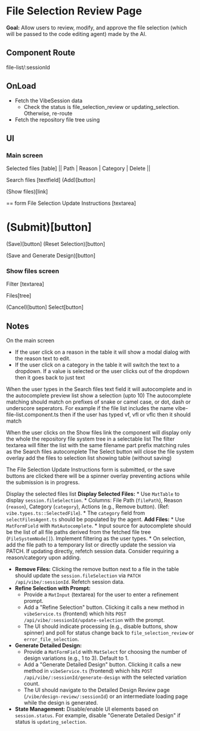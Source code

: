 # File Selection Review Page

**Goal:** Allow users to review, modify, and approve the file selection (which will be passed to the code editing agent) made by the AI.

## Component Route
file-list/:sessionId

## OnLoad
- Fetch the VibeSession data
    - Check the status is file_selection_review or updating_selection. Otherwise, re-route
- Fetch the repository file tree using

## UI

### Main screen

Selected files [table]
|| Path | Reason | Category | Delete ||

Search files [textfield] (Add)[button]

(Show files)[link]

== form
File Selection Update Instructions
[textarea]

(Submit)[button]
==

(Save)[button]               (Reset Selection)[button]

(Save and Generate Design)[button]

### Show files screen

Filter [textarea]

Files[tree]

(Cancel)[button] Select[button]

## Notes

On the main screen
- If the user click on a reason in the table it will show a modal dialog with the reason text to edit.
- If the user click on a category in the table it will switch the text to a dropdown. If a value is selected or the user clicks out of the dropdown then it goes back to just text

When the user types in the Search files text field it will autocomplete and in the autocomplete preview list show a selection (upto 10)
The autocomplete matching should match on prefixes of snake or camel case, or dot, dash or underscore seperators.
For example if the file list includes the name
vibe-file-list.component.ts
then if the user has typed vf, vfl or vflc then it should match

When the user clicks on the Show files link the component will display only the whole the repository file system tree in a selectable list
The filter textarea will filter the list with the same filename part prefix matching rules as the Search files autocomplete
The Select button will close the file system overlay add the files to selection list showing table (without saving)

The File Selection Update Instructions form is submitted, or the save buttons are clicked there will be a spinner overlay preventing actions while the submission is in progress.


Display the selected files list
**Display Selected Files:**
    *   Use `MatTable` to display `session.fileSelection`.
    *   Columns: File Path (`filePath`), Reason (`reason`), Category (`category`), Actions (e.g., Remove button). (Ref: `vibe.types.ts::SelectedFile`).
    *   The `category` field from `selectFilesAgent.ts` should be populated by the agent.
**Add Files:**
    *   Use `MatFormField` with `MatAutocomplete`.
    *   Input source for autocomplete should be the list of all file paths derived from the fetched file tree (`FileSystemNode[]`). Implement filtering as the user types.
    *   On selection, add the file path to a temporary list or directly update the session via PATCH. If updating directly, refetch session data. Consider requiring a reason/category upon adding.
*   **Remove Files:** Clicking the remove button next to a file in the table should update the `session.fileSelection` via `PATCH /api/vibe/:sessionId`. Refetch session data.
*   **Refine Selection with Prompt:**
    *   Provide a `MatInput` (textarea) for the user to enter a refinement prompt.
    *   Add a "Refine Selection" button. Clicking it calls a new method in `vibeService.ts` (frontend) which hits `POST /api/vibe/:sessionId/update-selection` with the prompt.
    *   The UI should indicate processing (e.g., disable buttons, show spinner) and poll for status change back to `file_selection_review` or `error_file_selection`.
*   **Generate Detailed Design:**
    *   Provide a `MatFormField` with `MatSelect` for choosing the number of design variations (e.g., 1 to 3). Default to 1.
    *   Add a "Generate Detailed Design" button. Clicking it calls a new method in `vibeService.ts` (frontend) which hits `POST /api/vibe/:sessionId/generate-design` with the selected variation count.
    *   The UI should navigate to the Detailed Design Review page (`/vibe/design-review/:sessionId`) or an intermediate loading page while the design is generated.
*   **State Management:** Disable/enable UI elements based on `session.status`. For example, disable "Generate Detailed Design" if status is `updating_selection`.